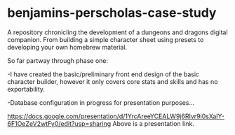 # benjamins-perscholas-case-study
A repository chronicling the development of a dungeons and dragons digital companion. From building a simple character sheet using presets to developing your own homebrew material.

So far partway through phase one:

  -I have created the basic/preliminary front end design of the basic character builder, however it only covers core stats and skills and has no exportability.
  
  -Database configuration in progress for presentation purposes...

https://docs.google.com/presentation/d/1YrcAreeYCEALW9j6RIvr9i0sXaIY-6F1OeZeV2wtFy0/edit?usp=sharing
Above is a presentation link.
